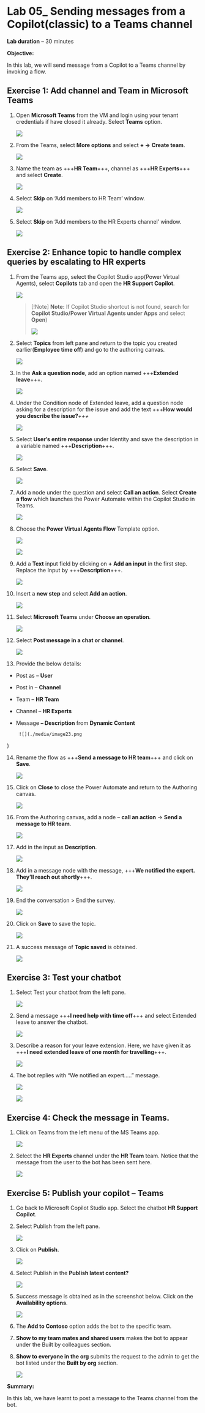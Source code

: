 ﻿# **Lab 05_ Sending messages from a Copilot(classic) to a Teams channel**

**Lab duration** – 30 minutes

**Objective:**

In this lab, we will send message from a Copilot to a Teams channel by
invoking a flow.

## **Exercise 1: Add channel and Team in Microsoft Teams**

1.  Open **Microsoft Teams** from the VM and login using your tenant
    credentials if have closed it already. Select **Teams** option.

       ![](./media/image1.png
)

2.  From the Teams, select **More options** and select **+ -\>**
    **Create team**.

       ![](./media/image2.png
)

3.  Name the team as +++**HR Team**+++, channel as +++**HR Experts**+++ and select **Create**.

       ![](./media/image44.png)

4.  Select **Skip** on ‘Add members to HR Team’ window.

       ![](./media/image4.png)

7.  Select **Skip** on ‘Add members to the HR Experts channel’ window.

       ![](./media/image7.png
)

## **Exercise 2: Enhance topic to handle complex queries by escalating to HR experts**

1.  From the Teams app, select the Copilot Studio app(Power Virtual
    Agents), select **Copilots** tab and open the **HR Support
    Copilot**.

       ![](./media/image8.png)

     >[!Note] **Note:** If Copilot Studio shortcut is not found, search for **Copilot Studio/Power Virtual Agents under Apps** and select **Open**)
     >
     >![](./media/image45.png)


2.  Select **Topics** from left pane and return to the topic you created
    earlier(**Employee time off**) and go to the authoring canvas.

       ![](./media/image9.png)

3.  In the **Ask a question node**, add an option named +++**Extended
    leave**+++.

       ![](./media/image10.png
)

4.  Under the Condition node of Extended leave, add a question node
    asking for a description for the issue and add the text +++**How
    would you describe the issue?***+++*

       ![](./media/image11.png)

5.  Select **User’s entire response** under Identity and save the
    description in a variable named +++**Description**+++.

       ![](./media/image12.png)

6.  Select **Save**.

       ![](./media/image13.png
)

7.  Add a node under the question and select **Call an action**. Select
    **Create a flow** which launches the Power Automate within the
    Copilot Studio in Teams.

       ![](./media/image14.png
)

8.  Choose the **Power Virtual Agents Flow** Template option.

       ![](./media/image15.png)

       ![](./media/image16.png
)

9.  Add a **Text** input field by clicking on **+ Add an input** in the
    first step. Replace the Input by +++**Description**+++.

       ![](./media/image17.png)

10. Insert a **new step** and select **Add an action**.

       ![](./media/image18.png)

11. Select **Microsoft Teams** under **Choose an operation**.

       ![](./media/image21.png)

12. Select **Post message in a chat or channel**.

       ![](./media/image22.png)

13. Provide the below details:

- Post as – **User**

- Post in – **Channel**

- Team – **HR Team**

- Channel – **HR Experts**

- Message **– Description** from **Dynamic Content**

       ![](./media/image23.png
)

14. Rename the flow as +++**Send a message to HR team**+++ and click on
    **Save**.

       ![](./media/image24.png
)

15. Click on **Close** to close the Power Automate and return to the
    Authoring canvas.

       ![](./media/image25.png
)

16. From the Authoring canvas, add a node – **call an action** -\>
    **Send a message to HR team**.

       ![](./media/image26.png
)

17. Add in the input as **Description**.

       ![](./media/image27.png
)

18. Add in a message node with the message, +++**We notified the expert.
    They’ll reach out shortly**+++.

       ![](./media/image28.png
)

19. End the conversation \> End the survey.

       ![](./media/image29.png)

20. Click on **Save** to save the topic.

       ![](./media/image30.png
)

21. A success message of **Topic saved** is obtained.

       ![](./media/image31.png
)

## **Exercise 3: Test your chatbot**

1.  Select Test your chatbot from the left pane.

       ![](./media/image32.png
)

2.  Send a message +++**I need help with time off**+++ and select
    Extended leave to answer the chatbot.

       ![](./media/image33.png)

3.  Describe a reason for your leave extension. Here, we have given it
    as +++**I need extended leave of one month for travelling**+++.

       ![](./media/image34.png)

4.  The bot replies with “We notified an expert…..” message.

       ![](./media/image35.png)

       ![](./media/image36.png)

## **Exercise 4: Check the message in Teams.**

1.  Click on Teams from the left menu of the MS Teams app.

       ![](./media/image37.png")

2.  Select the **HR Experts** channel under the **HR Team** team. Notice
    that the message from the user to the bot has been sent here.

       ![](./media/image38.png
)

## **Exercise 5: Publish your copilot – Teams**

1.  Go back to Microsoft Copilot Studio app. Select the chatbot **HR
    Support Copilot**.

2.  Select Publish from the left pane.

       ![](./media/image39.png)

3.  Click on **Publish**.

       ![](./media/image40.png)

4.  Select Publish in the **Publish latest content?**

       ![](./media/image41.png)

5.  Success message is obtained as in the screenshot below. Click on the
    **Availability options**.

       ![](./media/image42.png
)

6.  The **Add to Contoso** option adds the bot to the specific team.

7.  **Show to my team mates and shared users** makes the bot to appear
    under the Built by colleagues section.

8.  **Show to everyone in the org** submits the request to the admin to
    get the bot listed under the **Built by org** section.

       ![](./media/image43.png
)

**Summary:**

In this lab, we have learnt to post a message to the Teams channel from
the bot.
